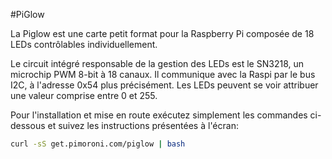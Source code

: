 <!--
---
name: PiGlow
description: une spirale de LED contrôlable depuis Python.
pincount: 26
pin:
  '3':
    mode: i2c
  '5':
    mode: i2c
-->
#PiGlow

La Piglow est une carte petit format pour la Raspberry Pi composée de 18 LEDs contrôlables individuellement.

Le circuit intégré responsable de la gestion des LEDs est le SN3218, un microchip PWM 8-bit à 18 canaux. Il communique avec la Raspi par le bus I2C, à l'adresse 0x54 plus précisément. Les LEDs peuvent se voir attribuer une valeur comprise entre 0 et 255.

Pour l'installation et mise en route exécutez simplement les commandes ci-dessous et suivez les instructions présentées à l'écran:

```bash
curl -sS get.pimoroni.com/piglow | bash
```
